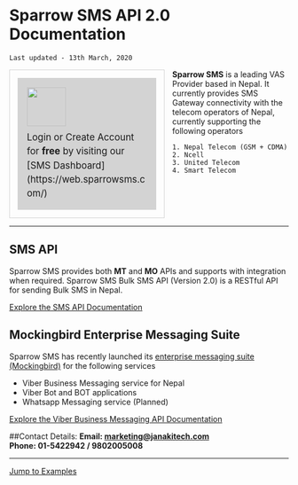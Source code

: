 # Sparrow SMS API 2.0 Documentation

`Last updated - 13th March, 2020`

<span style='padding:1em;margin:0 1em 0 0; display:inline-block;float:left; width:250px;border:1px solid lightgrey;'>
	<span style='padding:1em; display:block; background:lightgrey; font-size:1.2em; line-height:1.5em;'>
	<img src="https://web.sparrowsms.com/static/img/logo.png" width="70" style='display:block;margin-bottom:0.5em;'/>
	Login or Create Account for <strong>free</strong>
	by visiting our
	<br />
	[SMS Dashboard](https://web.sparrowsms.com/)
	</span>
</span>



**Sparrow SMS** is a leading VAS Provider based in Nepal. It currently provides SMS Gateway connectivity with the telecom operators of Nepal, currently supporting the following operators

`1. Nepal Telecom (GSM + CDMA)`  
`2. Ncell`  
`3. United Telecom`  
`4. Smart Telecom`  

<div style='clear:both'></div>
<hr />

## SMS API
Sparrow SMS provides both **MT** and **MO** APIs and supports with integration when required.
Sparrow SMS Bulk SMS API (Version 2.0) is a RESTful API for sending Bulk SMS in Nepal.

[Explore the SMS API Documentation](sms/documentation)


## Mockingbird Enterprise Messaging Suite
Sparrow SMS has recently launched its [enterprise messaging suite (Mockingbird)](https://Mockingbird.sparrowsms.com) for the following services

- Viber Business Messaging service for Nepal
- Viber Bot and BOT applications
- Whatsapp Messaging service (Planned)

[Explore the Viber Business Messaging API Documentation](viber/)

##Contact Details:
**Email: marketing@janakitech.com**  
**Phone: 01-5422942 / 9802005008**
__ __




[Jump to Examples](examples)
